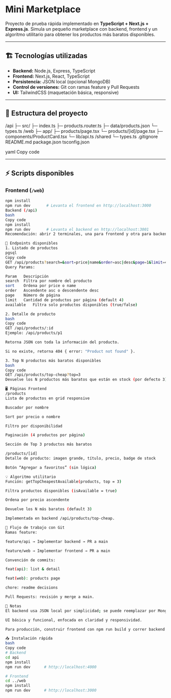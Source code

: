 # Mini Marketplace

Proyecto de prueba rápida implementado en **TypeScript + Next.js + Express.js**.
Simula un pequeño marketplace con backend, frontend y un algoritmo utilitario para obtener los productos más baratos disponibles.

---

## 🏗 Tecnologías utilizadas

- **Backend:** Node.js, Express, TypeScript
- **Frontend:** Next.js, React, TypeScript
- **Persistencia:** JSON local (opcional MongoDB)
- **Control de versiones:** Git con ramas feature y Pull Requests
- **UI:** TailwindCSS (maquetación básica, responsive)

---

## 📁 Estructura del proyecto

/api
├─ src/
├─ index.ts
├─ products.router.ts
├─ data/products.json
└─ types.ts
/web
├─ app/
├─ products/page.tsx
└─ products/[id]/page.tsx
├─ components/ProductCard.tsx
└─ lib/api.ts
/shared
└─ types.ts
.gitignore
README.md
package.json
tsconfig.json

yaml
Copy code

---

## ⚡ Scripts disponibles

### Frontend (`/web`)

```bash
npm install
npm run dev       # Levanta el frontend en http://localhost:3000
Backend (/api)
bash
Copy code
npm install
npm run dev       # Levanta el backend en http://localhost:3001
Recomendación: abrir 2 terminales, una para frontend y otra para backend.

🔗 Endpoints disponibles
1. Listado de productos
pgsql
Copy code
GET /api/products?search=&sort=price|name&order=asc|desc&page=1&limit=4&available=true|false
Query Params:

Param	Descripción
search	Filtra por nombre del producto
sort	Ordena por price o name
order	Ascendente asc o descendente desc
page	Número de página
limit	Cantidad de productos por página (default 4)
available	Filtra solo productos disponibles (true/false)

2. Detalle de producto
bash
Copy code
GET /api/products/:id
Ejemplo: /api/products/p1

Retorna JSON con toda la información del producto.

Si no existe, retorna 404 { error: "Product not found" }.

3. Top N productos más baratos disponibles
bash
Copy code
GET /api/products/top-cheap?top=3
Devuelve los N productos más baratos que están en stock (por defecto 3).

🖥 Páginas Frontend
/products
Lista de productos en grid responsive

Buscador por nombre

Sort por precio o nombre

Filtro por disponibilidad

Paginación (4 productos por página)

Sección de Top 3 productos más baratos

/products/[id]
Detalle de producto: imagen grande, título, precio, badge de stock

Botón “Agregar a favoritos” (sin lógica)

💡 Algoritmo utilitario
Función: getTopCheapestAvailable(products, top = 3)

Filtra productos disponibles (isAvailable = true)

Ordena por precio ascendente

Devuelve los N más baratos (default 3)

Implementada en backend /api/products/top-cheap.

🔧 Flujo de trabajo con Git
Ramas feature:

feature/api → Implementar backend → PR a main

feature/web → Implementar frontend → PR a main

Convención de commits:

feat(api): list & detail

feat(web): products page

chore: readme decisions

Pull Requests: revisión y merge a main.

📌 Notas
El backend usa JSON local por simplicidad; se puede reemplazar por MongoDB si se desea persistencia real.

UI básica y funcional, enfocada en claridad y responsividad.

Para producción, construir frontend con npm run build y correr backend en un servidor Node.js.

📥 Instalación rápida
bash
Copy code
# Backend
cd api
npm install
npm run dev      # http://localhost:4000

# Frontend
cd ../web
npm install
npm run dev      # http://localhost:3000